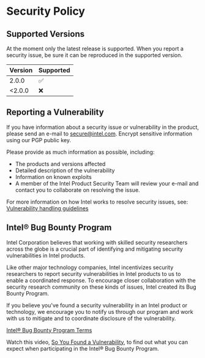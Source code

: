 # Security Policy

## Supported Versions

At the moment only the latest release is supported. When you report a security issue,
be sure it can be reproduced in the supported version.

| Version | Supported          |
| ------- | ------------------ |
| 2.0.0   | :white_check_mark: |
| <2.0.0  | :x:                |

## Reporting a Vulnerability

If you have information about a security issue or vulnerability in the product, please
send an e-mail to [secure@intel.com](mailto:secure@intel.com). Encrypt sensitive information
using our PGP public key.

Please provide as much information as possible, including:

- The products and versions affected
- Detailed description of the vulnerability
- Information on known exploits
- A member of the Intel Product Security Team will review your e-mail and contact you to
  collaborate on resolving the issue.

For more information on how Intel works to resolve security issues, see:
[Vulnerability handling guidelines](<https://www.intel.com/content/www/us/en/security-center/vulnerability-handling-guidelines.html>)

## Intel® Bug Bounty Program

Intel Corporation believes that working with skilled security researchers across the globe
is a crucial part of identifying and mitigating security vulnerabilities in Intel products.

Like other major technology companies, Intel incentivizes security researchers to report
security vulnerabilities in Intel products to us to enable a coordinated response. To
encourage closer collaboration with the security research community on these kinds of issues,
Intel created its Bug Bounty Program.

If you believe you've found a security vulnerability in an Intel product or technology, we
encourage you to notify us through our program and work with us to mitigate and to coordinate
disclosure of the vulnerability.

[Intel® Bug Bounty Program Terms](<https://www.intel.com/content/www/us/en/security-center/bug-bounty-program.html>)

Watch this video, [So You Found a Vulnerability](<https://www.intel.com/content/www/us/en/security-center/so-you-found-a-vulnerability.html>),
to find out what you can expect when participating in the Intel® Bug Bounty Program.

